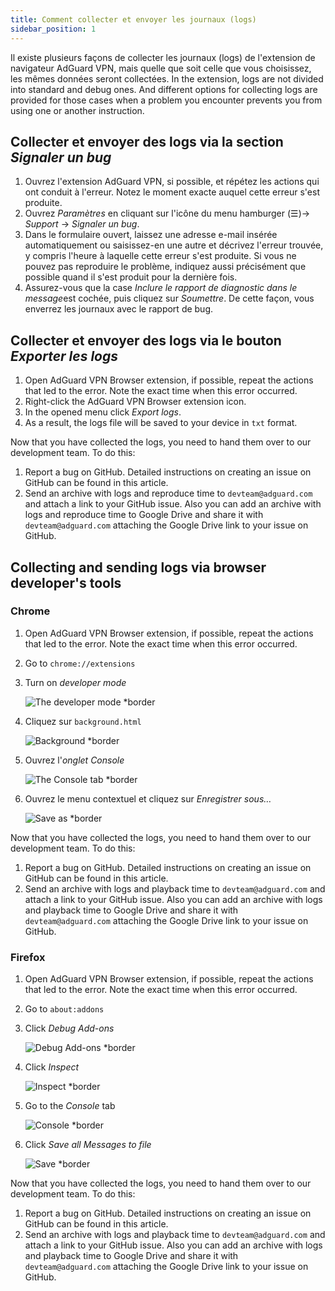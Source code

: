 ```yaml
---
title: Comment collecter et envoyer les journaux (logs)
sidebar_position: 1
---
```


Il existe plusieurs façons de collecter les journaux (logs) de l'extension de navigateur AdGuard VPN, mais quelle que soit celle que vous choisissez, les mêmes données seront collectées. In the extension, logs are not divided into standard and debug ones. And different options for collecting logs are provided for those cases when a problem you encounter prevents you from using one or another instruction.

## Collecter et envoyer des logs via la section *Signaler un bug*

1. Ouvrez l'extension AdGuard VPN, si possible, et répétez les actions qui ont conduit à l'erreur. Notez le moment exacte auquel cette erreur s'est produite.
1. Ouvrez *Paramètres* en cliquant sur l'icône du menu hamburger (☰)→ *Support* → *Signaler un bug*.
1. Dans le formulaire ouvert, laissez une adresse e-mail insérée automatiquement ou saisissez-en une autre et décrivez l'erreur trouvée, y compris l'heure à laquelle cette erreur s'est produite. Si vous ne pouvez pas reproduire le problème, indiquez aussi précisément que possible quand il s'est produit pour la dernière fois.
1. Assurez-vous que la case *Inclure le rapport de diagnostic dans le message*est cochée, puis cliquez sur *Soumettre*. De cette façon, vous enverrez les journaux avec le rapport de bug.

## Collecter et envoyer des logs via le bouton *Exporter les logs*

1. Open AdGuard VPN Browser extension, if possible, repeat the actions that led to the error. Note the exact time when this error occurred.
1. Right-click the AdGuard VPN Browser extension icon.
1. In the opened menu click *Export logs*.
1. As a result, the logs file will be saved to your device in `txt` format.

Now that you have collected the logs, you need to hand them over to our development team. To do this:

1. Report a bug on GitHub. Detailed instructions on creating an issue on GitHub can be found in this article.
1. Send an archive with logs and reproduce time to `devteam@adguard.com` and attach a link to your GitHub issue. Also you can add an archive with logs and reproduce time to Google Drive and share it with `devteam@adguard.com` attaching the Google Drive link to your issue on GitHub.

## Collecting and sending logs via browser developer's tools

### Chrome

1. Open AdGuard VPN Browser extension, if possible, repeat the actions that led to the error. Note the exact time when this error occurred.
1. Go to `chrome://extensions`
1. Turn on *developer mode*

    ![The developer mode *border](https://cdn.adguardvpn.com/content/kb/vpn/browser_extension/dev_mode.png)

1. Cliquez sur `background.html`

    ![Background *border](https://cdn.adguardvpn.com/content/kb/vpn/browser_extension/backgroung.png)

1. Ouvrez l'*onglet Console*

    ![The Console tab *border](https://cdn.adguardvpn.com/content/kb/vpn/browser_extension/console.png)

1. Ouvrez le menu contextuel et cliquez sur *Enregistrer sous…*

    ![Save as *border](https://cdn.adguardvpn.com/content/kb/vpn/browser_extension/save.png)

Now that you have collected the logs, you need to hand them over to our development team. To do this:

1. Report a bug on GitHub. Detailed instructions on creating an issue on GitHub can be found in this article.
1. Send an archive with logs and playback time to `devteam@adguard.com` and attach a link to your GitHub issue. Also you can add an archive with logs and playback time to Google Drive and share it with `devteam@adguard.com` attaching the Google Drive link to your issue on GitHub.

### Firefox

1. Open AdGuard VPN Browser extension, if possible, repeat the actions that led to the error. Note the exact time when this error occurred.
1. Go to `about:addons`
1. Click *Debug Add-ons*

    ![Debug Add-ons *border](https://cdn.adguardvpn.com/content/kb/vpn/browser_extension/add-ons.png)

1. Click *Inspect*

    ![Inspect *border](https://cdn.adguardvpn.com/content/kb/vpn/browser_extension/inspect.png)

1. Go to the *Console* tab

    ![Console *border](https://cdn.adguardvpn.com/content/kb/vpn/browser_extension/ff_console.png)

1. Click *Save all Messages to file*

    ![Save *border](https://cdn.adguardvpn.com/content/kb/vpn/browser_extension/save-to-file.png)

Now that you have collected the logs, you need to hand them over to our development team. To do this:

1. Report a bug on GitHub. Detailed instructions on creating an issue on GitHub can be found in this article.
1. Send an archive with logs and playback time to `devteam@adguard.com` and attach a link to your GitHub issue. Also you can add an archive with logs and playback time to Google Drive and share it with `devteam@adguard.com` attaching the Google Drive link to your issue on GitHub.
